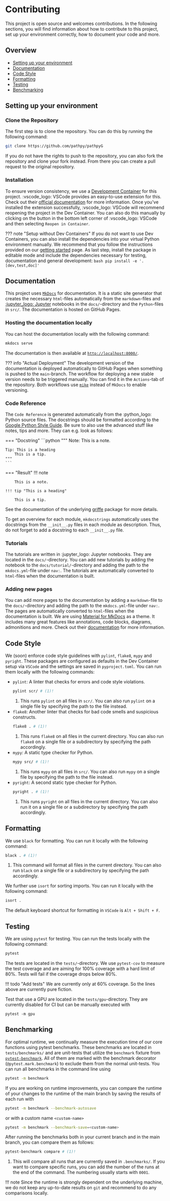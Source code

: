 # Contributing

This project is open source and welcomes contributions. In the following sections, you will find information about how to contribute to this project, set up your environment correctly, how to document your code and more.

## Overview

- [Setting up your environment](#setting-up-your-environment)
- [Documentation](#documentation)
- [Code Style](#code-style)
- [Formatting](#formatting)
- [Testing](#testing)
- [Benchmarking](#benchmarking)

## Setting up your environment

### Clone the Repository
The first step is to clone the repository. You can do this by running the following command:
```bash
git clone https://github.com/pathpy/pathpyG
```
If you do not have the rights to push to the repository, you can also fork the repository and clone your fork instead. From there you can create a pull request to the original repository.

### Installation

To ensure version consistency, we use a [Development Container](https://containers.dev/) for this project. :vscode_logo: VSCode provides an easy-to-use extension for this. Check out their [official documentation](https://code.visualstudio.com/docs/devcontainers/containers) for more information. Once you've installed the extension successfully, :vscode_logo: VSCode will recommend reopening the project in the Dev Container. You can also do this manually by clicking on the button in the bottom left corner of :vscode_logo: VSCode and then selecting `Reopen in Container`.

??? note "Setup without Dev Containers"
    If you do not want to use Dev Containers, you can also install the dependencies into your virtual Python environment manually. We recommend that you follow the instructions provided on our [getting started](getting_started.md) page. As last step, install the package in editable mode and include the dependencies necessary for testing, documentation and general development:
    ```bash
    pip install -e '.[dev,test,doc]'
    ```

## Documentation

This project uses [`MkDocs`](https://www.mkdocs.org/) for documentation. It is a static site generator that creates the necessary `html`-files automatically from the `markdown`-files and [:jupyter_logo: Jupyter](https://jupyter.org/) notebooks in the `docs/`-directory and the `Python`-files in `src/`. The documentation is hosted on GitHub Pages.

### Hosting the documentation locally

You can host the documentation locally with the following command:
```bash
mkdocs serve
```
The documentation is then available at [`http://localhost:8000/`](http://localhost:8000/).

??? info "Actual Deployment"
    The development version of the documentation is deployed automatically to GitHub Pages when something is pushed to the `main`-branch. The workflow for deploying a new stable version needs to be triggered manually. You can find it in the `Actions`-tab of the repository. Both workflows use [`mike`](https://github.com/jimporter/mike) instead of `MkDocs` to enable versioning.

### Code Reference

The `Code Reference` is generated automatically from the :python_logo: Python source files. The docstrings should be formatted according to the [Google Python Style Guide](https://google.github.io/styleguide/pyguide.html#38-comments-and-docstrings). Be sure to also use the advanced stuff like notes, tips and more. They can e.g. look as follows:

=== "Docstring"
    ```python
    """
    Note:
        This is a note.

    Tip: This is a heading
        This is a tip.
    """
    ```
=== "Result"
    !!! note

        This is a note.

    !!! tip "This is a heading"

        This is a tip.

See the documentation of the underlying [griffe](https://mkdocstrings.github.io/griffe/docstrings/) package for more details.

To get an overview for each module, `mkdocstrings` automatically uses the docstrings from the `__init__.py` files in each module as description. Thus, do not forget to add a docstring to each `__init__.py` file.

### Tutorials

The tutorials are written in :jupyter_logo: Jupyter notebooks. They are located in the `docs/`-directory. You can add new tutorials by adding the notebook to the `docs/tutorial/`-directory and adding the path to the `mkdocs.yml`-file under `nav:`. The tutorials are automatically converted to `html`-files when the documentation is built.

### Adding new pages

You can add more pages to the documentation by adding a `markdown`-file to the `docs/`-directory and adding the path to the `mkdocs.yml`-file under `nav:`. The pages are automatically converted to `html`-files when the documentation is built. We are using [Material for MkDocs](https://squidfunk.github.io/mkdocs-material/) as a theme. It includes many great features like annotations, code blocks, diagrams, admonitions and more. Check out their [documentation](https://squidfunk.github.io/mkdocs-material/reference/) for more information.

## Code Style

We (soon) enforce code style guidelines with `pylint`, `flake8`, `mypy` and `pyright`. These packages are configured as defaults in the Dev Container setup via `VSCode` and the settings are saved in `pyproject.toml`. You can run them locally with the following commands:

- `pylint`: A linter that checks for errors and code style violations.
    ```bash
    pylint scr/ # (1)!
    ```
    1. This runs `pylint` on all files in `scr/`. You can also run `pylint` on a single file by specifying the path to the file instead.
- `flake8`: Another linter that checks for bad code smells and suspicious constructs.
    ```bash
    flake8 . # (1)!
    ```
    1. This runs `flake8` on all files in the current directory. You can also run `flake8` on a single file or a subdirectory by specifying the path accordingly.
- `mypy`: A static type checker for Python.
    ```bash
    mypy src/ # (1)!
    ```
    1. This runs `mypy` on all files in `src/`. You can also run `mypy` on a single file by specifying the path to the file instead.
- `pyright`: A second static type checker for Python.
    ```bash
    pyright . # (1)!
    ```
    1. This runs `pyright` on all files in the current directory. You can also run it on a single file or a subdirectory by specifying the path accordingly.

## Formatting

We use `black` for formatting. You can run it locally with the following command:

```bash
black . # (1)!
```

1. This command will format all files in the current directory. You can also run `black` on a single file or a subdirectory by specifying the path accordingly.

We further use `isort` for sorting imports. You can run it locally with the following command:
```bash
isort .
```
The default keyboard shortcut for formatting in `VSCode` is `Alt + Shift + F`.

## Testing

We are using `pytest` for testing. You can run the tests locally with the following command:
```bash
pytest
```
The tests are located in the `tests/`-directory. We use `pytest-cov` to measure the test coverage and are aiming for 100% coverage with a hard limit of 80%. Tests will fail if the coverage drops below 80%.

!!! todo "Add tests"
    We are currently only at 60% coverage. So the lines above are currently pure fiction.

Test that use a GPU are located in the `tests/gpu`-directory.
They are currently disabled for CI but can be manually executed with
```
pytest -m gpu
```

## Benchmarking

For optimal runtime, we continually measure the execution time of our core functions using pytest benchmarks. These benchmarks are located in `tests/benchmarks/` and are unit-tests that utilize the `benchmark` fixture from [`pytest-benchmark`](https://pytest-benchmark.readthedocs.io/en/latest/index.html). All of them are marked with the benchmark decorator (`@pytest.mark.benchmark`) to exclude them from the normal unit-tests. You can run all benchmarks in the command line using
```bash
pytest -m benchmark
```
If you are working on runtime improvements, you can compare the runtime of your changes to the runtime of the main branch by saving the results of each run with
```bash
pytest -m benchmark --benchmark-autosave
```
or with a custom name `<custom-name>`
```bash
pytest -m benchmark --benchmark-save=<custom-name>
```
After running the benchmarks both in your current branch and in the main branch, you can compare them as follows:
```bash
pytest-benchmark compare # (1)!
```

1. This will compare all runs that are currently saved in `.benchmarks/`. If you want to compare specific runs, you can add the number of the runs at the end of the command. The numbering usually starts with `0001`.

!!! note
    Since the runtime is strongly dependent on the underlying machine, we do not keep any up-to-date results on `git` and recommend to do any comparisons locally.